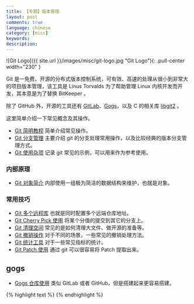 ```yaml
---
title: 【专题】版本管理
layout: post
comments: true
language: chinese
category: [misc]
keywords:
description:
---
```


<!-- more -->

![Git Logo]({{ site.url }}/images/misc/git-logo.jpg "Git Logo"){: .pull-center width="230" }

Git 是一免费、开源的分布式版本控制系统，可有效、高速的处理从很小到非常大的项目版本管理，该工具是 Linus Torvalds 为了帮助管理 Linux 内核开发而开发，其本意是为了替换 BitKeeper 。

除了 GitHub 外，开源的工具还有 [GitLab](https://about.gitlab.com/)、[Gogs](https://gogs.io/)，以及 C 的相关库 [libgit2](https://github.com/libgit2/libgit2) 。

这里简单介绍一下常见概念及其操作。

* [Git 简明教程](/post/git-simple-guide.html) 简单介绍常见操作。
* [Git 分支管理](/post/git-branch-model.html) 主要介绍 git 的分支处理常用操作，以及比较经典的版本分支管理方式。
* [Git 使用杂项](/post/git-tips.html) 记录 git 常见的示例，可以用来作为参考使用。

### 内部原理

* [Git 对象简介](/post/git-internal-object-introduce.html) 内部使用一组极为简洁的数据结构来维护，也就是对象。

### 常用技巧

* [Git 多个远程库](/post/git-multi-remote-repos.html) 也就是同时配置多个远端仓库地址。
* [Git Cherry Pick 使用](/post/git-cherry-pick-introduce.html) 将某个分值的提交到其它的分支上。
* [Git 清理空间](/post/git-cleanup-method-introduce.html) 常见的是如何清理大文件、做开源的准备等。
* [Git 撤销操作](/post/git-cancel-reset-operation-introduce.html) 对于不同的场景，一些常见的撤销处理方法。
* [Git 统计工具](/post/git-some-statistic-commands-and-tools-introduce.html) 对于一些常见指标的统计。
* [Git Patch 使用](/post/git-some-basic-patch-comand-usage.html) 通过 git 可以很容易将 Patch 提取出来。

## gogs


* [Gogs 仓库使用](/post/linux-git-gogs-introduce.html) 类似 GitLab 或者 GitHub，但是搭建起来更容易搭建。

{% highlight text %}
{% endhighlight %}
